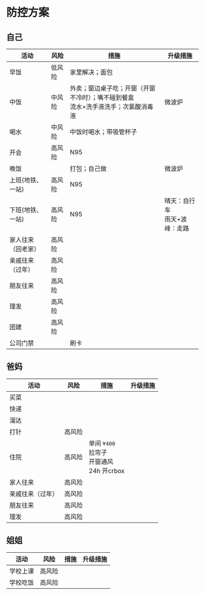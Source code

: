 # 防控方案

## 自己

| 活动 | 风险 | 措施 | 升级措施 |
| --- | --- | --- | --- |
| 早饭 | 低风险 | 家里解决；面包 | |
| 中饭 | 中风险 | 外卖；窗边桌子吃；开窗（开窗不冷时）；嘴不碰到餐盒<br>流水+洗手液洗手；次氯酸消毒液 | 微波炉 |
| 喝水 | 中风险 | 中饭时喝水；带吸管杯子 | |
| 开会 | 高风险 | N95 | |
| 晚饭 |  | 打包；自己做 | 微波炉 |
| 上班(地铁、一站) | 高风险 | N95 | |
| 下班(地铁、一站) | 高风险 | N95 | 晴天：自行车<br>雨天+波峰：走路 |
| 家人往来（回老家） | 高风险 | | |
| 亲戚往来（过年） | 高风险 | | |
| 朋友往来 | 高风险 | | |
| 理发 | 高风险 | | |
| 团建 | 高风险 | | |
| 公司门禁 | | 刷卡 | |

## 爸妈

| 活动 | 风险 | 措施 | 升级措施 |
| --- | --- | --- | --- |
| 买菜 | |  | |
| 快递 | | | |
| 溜达 | | | |
| 打针 | 高风险 | | |
| 住院 | 高风险 | 单间 ```¥400```<br>拉帘子<br>开窗通风<br>24h 开crbox | |
| 家人往来 | 高风险 | | |
| 亲戚往来（过年） | 高风险 | | |
| 朋友往来 | 高风险 | | |
| 理发 | 高风险 | | |

## 姐姐

| 活动 | 风险 | 措施 | 升级措施 |
| --- | --- | --- | --- |
| 学校上课 | 高风险 | | |
| 学校吃饭 | 高风险 | | |
